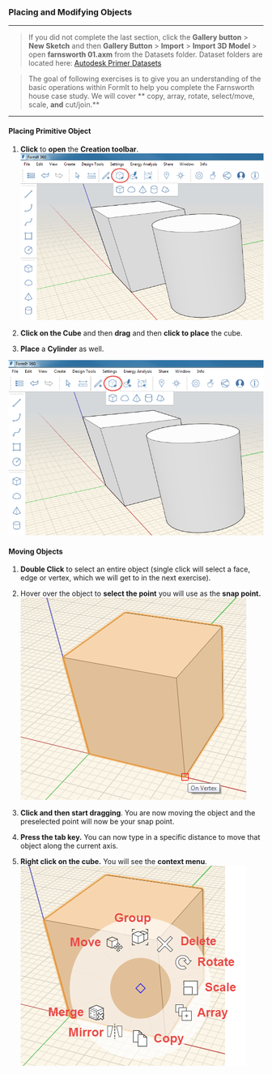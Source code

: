 ### Placing and Modifying Objects
---

> If you did not complete the last section, click the **Gallery button** > **New Sketch** and then **Gallery Button** > **Import** > **Import 3D Model** > open **farnsworth 01.axm** from the Datasets folder. Dataset folders are located here: [Autodesk Primer Datasets](https://autodesk.app.box.com/s/thavswirrbflit27rbqzl26ljj7fu1uv)

> The goal of following exercises is to give you an understanding of the basic operations within FormIt to help you complete the Farnsworth house case study. We will cover ** copy, array, rotate, select/move, scale, **and** cut/join.** 

---
#### Placing Primitive Object
1. **Click** to **open** the **Creation toolbar**. ![](./images/placing-object.png)

2. **Click **on the** Cube** and then **drag** and then **click to place** the cube.

3. **Place** a **Cylinder** as well.

![](./images/placing-objects-cube.png)


#### Moving Objects

1. **Double Click** to select an entire object (single click will select a face, edge or vertex, which we will get to in the next exercise).

2. Hover over the object to **select the point** you will use as the **snap point.** ![](./images/moving-object.png)

3. **Click and then start dragging**. You are now moving the object and the preselected point will now be your snap point.

4. **Press the tab key.** You can now type in a specific distance to move that object along the current axis.

5. **Right click on the cube.** You will see the **context menu**. ![](./images/77a49149-cc7d-4e90-97eb-576c27cef7f4.png)


